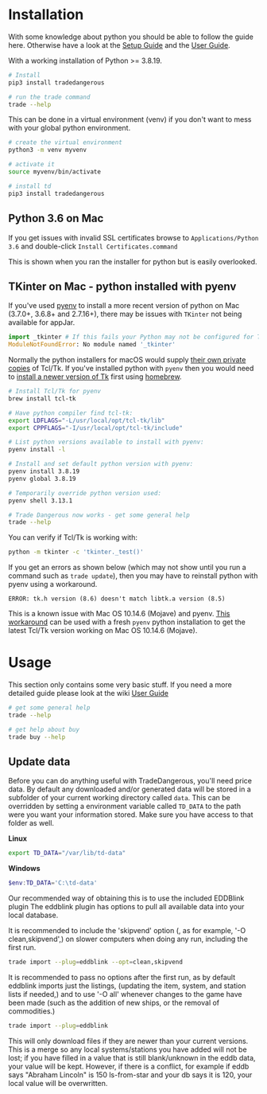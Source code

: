 Installation
============

With some knowledge about python you should be able to follow the guide here.
Otherwise have a look at the
[Setup Guide](https://github.com/eyeonus/Trade-Dangerous/wiki/Setup-Guide "Setup Guide") 
and the [User Guide](https://github.com/eyeonus/Trade-Dangerous/wiki/User-Guide "User Guide").

With a working installation of Python >= 3.8.19. 
```bash
# Install
pip3 install tradedangerous

# run the trade command
trade --help
```

This can be done in a virtual environment (venv) if you don't want to mess
with your global python environment.

```bash
# create the virtual environment
python3 -m venv myvenv

# activate it
source myvenv/bin/activate

# install td
pip3 install tradedangerous
```

## Python 3.6 on Mac
If you get issues with invalid SSL certificates browse
to `Applications/Python 3.6` and double-click `Install Certificates.command`

This is shown when you ran the installer for python but is easily overlooked.

## TKinter on Mac - python installed with pyenv
If you've used [pyenv](https://github.com/pyenv/pyenv) to install a more recent version of python on Mac (3.7.0+, 3.6.8+ and 2.7.16+), there may be
issues with `TKinter` not being available for appJar.

```python
import _tkinter # If this fails your Python may not be configured for Tk
ModuleNotFoundError: No module named '_tkinter'
```

Normally the python installers for macOS would supply
[their own private copies](https://www.python.org/download/mac/tcltk/#built-in-8-6-8) of Tcl/Tk. If you've installed
python with `pyenv` then you would need to [install a newer version of Tk](https://github.com/pyenv/pyenv/issues/94#issuecomment-437180736) first using [homebrew](https://brew.sh).

```bash
# Install Tcl/Tk for pyenv
brew install tcl-tk

# Have python compiler find tcl-tk:
export LDFLAGS="-L/usr/local/opt/tcl-tk/lib"
export CPPFLAGS="-I/usr/local/opt/tcl-tk/include"

# List python versions available to install with pyenv:
pyenv install -l

# Install and set default python version with pyenv:
pyenv install 3.8.19
pyenv global 3.8.19

# Temporarily override python version used:
pyenv shell 3.13.1

# Trade Dangerous now works - get some general help
trade --help
```
You can verify if Tcl/Tk is working with:

```bash
python -m tkinter -c 'tkinter._test()'
```

If you get an errors as shown below (which may not show until you run a command such as `trade update`), then you may have to reinstall python with pyenv using a workaround.

```
ERROR: tk.h version (8.6) doesn't match libtk.a version (8.5)
```

This is a known issue with Mac OS 10.14.6 (Mojave) and pyenv. [This workaround](https://github.com/pyenv/pyenv/issues/1375#issuecomment-524280004) can be used with a fresh `pyenv` python installation to get the latest Tcl/Tk version working on Mac OS 10.14.6 (Mojave).

# Usage
This section only contains some very basic stuff.
If you need a more detailed guide please look at 
the wiki [User Guide](https://github.com/eyeonus/Trade-Dangerous/wiki/User-Guide "User Guide")

```bash
# get some general help
trade --help

# get help about buy
trade buy --help
```

## Update data
Before you can do anything useful with TradeDangerous, you'll need price data. 
By default any downloaded and/or generated data will be stored in a subfolder
of your current working directory called `data`. 
This can be overridden by setting a environment variable called `TD_DATA` to
the path were you want your information stored.
Make sure you have access to that folder as well.

__Linux__
```bash
export TD_DATA="/var/lib/td-data"
```

__Windows__
```powershell
$env:TD_DATA='C:\td-data'
```

Our recommended way of obtaining this is to use the included EDDBlink plugin
The eddblink plugin has options to pull all available data into your local database.

It is recommended to include the 'skipvend' option (, as for example, '-O clean,skipvend',) on slower computers when doing any run, including the first run.

```bash
trade import --plug=eddblink --opt=clean,skipvend
```

It is recommended to pass no options after the first run, as by default eddblink imports just the listings, (updating the item, system, and station lists if needed,) and to use '-O all' whenever changes to the game have been made (such as the addition of new ships, or the removal of commodities.)

```bash
trade import --plug=eddblink 
```
This will only download files if they are newer than your current versions. This is a merge so any local systems/stations you have added will not be lost; if you have filled in a value that is still blank/unknown in the eddb data, your value will be kept. However, if there is a conflict, for example if eddb says "Abraham Lincoln" is 150 ls-from-star and your db says it is 120, your local value will be overwritten.
